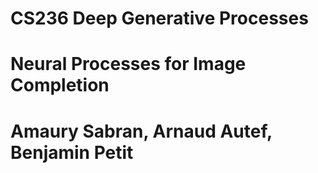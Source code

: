 # CS236 Deep Generative Processes
# Neural Processes for Image Completion
# Amaury Sabran, Arnaud Autef, Benjamin Petit
